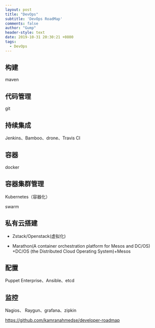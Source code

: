 ```yaml
---
layout: post
title: "DevOps"
subtitle: 'DevOps RoadMap'
comments: false
author: "Gump"
header-style: text
date: 2019-10-31 20:30:21 +0800
tags:
  - DevOps
---
```


##  构建

maven

##  代码管理
git
##  持续集成
Jenkins、Bamboo、drone、Travis CI
##  容器
docker
##  容器集群管理
Kubernetes（容器化）

swarm

## 私有云搭建

- Zstack/Openstack(虚拟化) 

- Marathon(A container orchestration platform for Mesos and DC/OS) +DC/OS (the Distributed Cloud Operating System)+Mesos



## 配置
Puppet Enterprise、Ansible、etcd
## 监控
Nagios、 Raygun、grafana、zipkin

https://github.com/kamranahmedse/developer-roadmap
